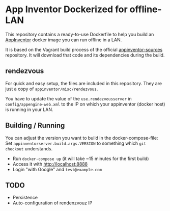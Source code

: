 # App Inventor Dockerized for offline-LAN

This repository contains a ready-to-use Dockerfile to help you build an [AppInventor](https://appinventor.mit.edu) docker image you can run offline in a LAN.

It is based on the Vagrant build process of the official [appinventor-sources](https://github.com/mit-cml/appinventor-sources) repository. It will download that code and its dependencies during the build.

## rendezvous

For quick and easy setup, the files are included in this repository.
They are just a copy of `appinventor/misc/rendezvous`.

You have to update the value of the `use.rendezvousserver` in `config/appengine-web.xml` to the IP on which your appinventor (docker host) is running in your LAN.

## Building / Running

You can adjust the version you want to build in the docker-compose-file:
Set `appinventorserver.build.args.VERSION` to something which `git checkout` understands.

- Run `docker-compose up` (it will take ~15 minutes for the first build)
- Access it with <http://localhost:8888>
- Login "with Google" and `test@example.com`

## TODO

- Persistence
- Auto-configuration of rendenzvouz IP
